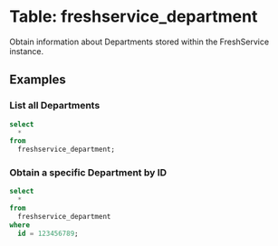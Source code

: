 # Table: freshservice_department

Obtain information about Departments stored within the FreshService instance.

## Examples

### List all Departments

```sql
select
  *
from
  freshservice_department;
```

### Obtain a specific Department by ID

```sql
select
  *
from
  freshservice_department
where
  id = 123456789;
```
